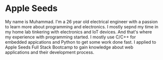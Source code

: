 # Apple Seeds

My name is Muhammad. I'm a 26 year old electrical engineer with a passion to learn more about programming and electronics. 
I mostly sepnd my time in my home lab tinkering with electronics and IoT devices. And that's where my experience with programming started. I mostly use C/C++ for embedded appications and Python to get some work done fast.
I applied to Apple Seeds Full Stack Bootcamp to gain knowledge about web applications and their development process. 
